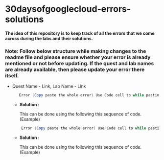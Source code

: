 # 30daysofgooglecloud-errors-solutions
#### The idea of this repository is to keep track of all the errors that we come across during the labs and their solutions.
### Note: Follow below structure while making changes to the readme file and please ensure whether your error is already mentioned or not before updating. If the quest and lab names are already available, then please update your error there itself. 
- Quest Name - Link, Lab Name - Link
   ```Powershell 
      Error (Copy paste the whole error) Use Code cell to while pasting the error. 
   ```
  - **Solution :**
  
    This can be done using the following this sequence of code. (Example)
  
  ```Powershell 
      Error (Copy paste the whole error) Use Code cell to while pasting the error. 
   ```
  - **Solution :**
  
    This can be done using the following this sequence of code. (Example)
